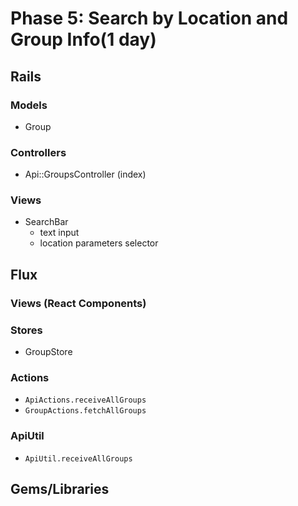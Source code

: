 # Phase 5: Search by Location and Group Info(1 day)

## Rails
### Models
* Group

### Controllers
* Api::GroupsController (index)

### Views
* SearchBar
  - text input
  - location parameters selector

## Flux
### Views (React Components)

### Stores
* GroupStore

### Actions
* `ApiActions.receiveAllGroups`
* `GroupActions.fetchAllGroups`

### ApiUtil
* `ApiUtil.receiveAllGroups`

## Gems/Libraries
